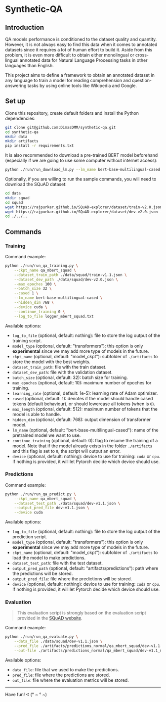 # Synthetic-QA

## Introduction

QA models performance is conditioned to the dataset quality and quantity.
However, it is not always easy to find this data when it comes to
annotated datasets since it requires a lot of human effort to build it. Aside
from this problem, it is even more difficult to obtain either monolingual
or cross-lingual annotated data for Natural Language Processing tasks in
other languages than English.

This project aims to define a framework to obtain an annotated dataset in any
language to train a model for reading comprehension and question-answering
tasks by using online tools like Wikipedia and Google.

## Set up

Clone this repository, create default folders and install the Python
dependencies:
```sh
git clone git@github.com:DimasDMM/synthetic-qa.git
cd synthetic-qa
mkdir data
mkdir artifacts
pip install -r requirements.txt
```

It is also recommended to download a pre-trained BERT model beforehand
(especially if we are going to use some computer without internet access):
```sh
python ./run/run_download_lm.py --lm_name bert-base-multilingual-cased
```

Optionally, if you are willing to run the sample commands, you will need to
download the SQuAD dataset:
```sh
cd data
mkdir squad
cd squad
wget https://rajpurkar.github.io/SQuAD-explorer/dataset/train-v2.0.json --no-check-certificate
wget https://rajpurkar.github.io/SQuAD-explorer/dataset/dev-v2.0.json --no-check-certificate
cd ./../..
```

## Commands

### Training

Command example:
```sh
python ./run/run_qa_training.py \
    --ckpt_name qa_mbert_squad \
    --dataset_train_path ./data/squad/train-v1.1.json \
    --dataset_dev_path ./data/squad/dev-v2.0.json \
    --max_epoches 100 \
    --batch_size 32 \
    --cased 1 \
    --lm_name bert-base-multilingual-cased \
    --hidden_dim 768 \
    --device cuda \
    --continue_training 0 \
    --log_to_file logger_mbert_squad.txt
```

Available options:
- `log_to_file` (optional, default: nothing): file to store the log output of
  the training script.
- `model_type` (optional, default: "transformers"): this option is only
  **experimental** since we may add more type of models in the future.
- `ckpt_name` (optional, default: "model_ckpt"): subfolder of `./artifacts` to
  store the model with the best weights.
- `dataset_train_path`: file with the train dataset.
- `dataset_dev_path`: file with the validation dataset.
- `batch_size` (optional, default: 32): batch size for training.
- `max_epoches` (optional, default: 10): maximum number of epoches for training.
- `learning_rate` (optional, default: 1e-5): learning rate of Adam optimizer.
- `cased` (optional, default: 1): denotes if the model should handle cased
  tokens (default behaviour), or should lowercase all tokens (when is `0`).
- `max_length` (optional, default: 512): maximum number of tokens that the model
  is able to handle.
- `hidden_dim` (optional, default: 768): output dimension of transformer model.
- `lm_name` (optional, default: "bert-base-multilingual-cased"): name of the
  pretrained model we want to use.
- `continue_training` (optional, default: 0): flag to resume the training of a
  model. Note that if the model already exists in the folder `./artifacts` and
  this flag is set to `0`, the script will output an error.
- `device` (optional, default: nothing): device to use for training: `cuda` or
  `cpu`. If nothing is provided, it will let Pytorch decide which device should
  use.

### Predictions

Command example:
```sh
python ./run/run_qa_predict.py \
    --ckpt_name qa_mbert_squad \
    --dataset_test_path ./data/squad/dev-v1.1.json \
    --output_pred_file dev-v1.1.json \
    --device cuda
```

Available options:
- `log_to_file` (optional, default: nothing): file to store the log output of
  the prediction script.
- `model_type` (optional, default: "transformers"): this option is only
  **experimental** since we may add more type of models in the future.
- `ckpt_name` (optional, default: "model_ckpt"): subfolder of `./artifacts` to
  load the model to make predictions.
- `dataset_test_path`: file with the test dataset.
- `output_pred_path` (optional, default: "artifacts/predictions"): path where
  the predictions will be stored.
- `output_pred_file`: file where the predictions will be stored.
- `device` (optional, default: nothing): device to use for training: `cuda` or
  `cpu`. If nothing is provided, it will let Pytorch decide which device should
  use.

### Evaluation

> This evaluation script is strongly based on the evaluation script provided in
> the [SQuAD website](https://worksheets.codalab.org/rest/bundles/0x6b567e1cf2e041ec80d7098f031c5c9e/contents/blob/).

Command example:
```sh
python ./run/run_qa_evaluate.py \
    --data_file ./data/squad/dev-v1.1.json \
    --pred_file ./artifacts/predictions_normal/qa_mbert_squad/dev-v1.1.json \
    --out-file ./artifacts/predictions_normal/qa_mbert_squad/dev-v1.1_metrics.json
```

Available options:
- `data_file`: file that we used to make the predictions.
- `pred_file`: file where the predictions are stored.
- `out_file`: file where the evaluation metrics will be stored.

---

Have fun! ᕙ (° ~ ° ~)
